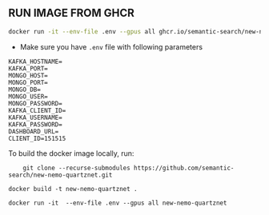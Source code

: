 ## RUN IMAGE FROM GHCR

```sh
docker run -it --env-file .env --gpus all ghcr.io/semantic-search/new-nemo-quartznet:latest

```

- Make sure you have `.env` file with following parameters

```.env
KAFKA_HOSTNAME=
KAFKA_PORT=
MONGO_HOST=
MONGO_PORT=
MONGO_DB=
MONGO_USER=
MONGO_PASSWORD=
KAFKA_CLIENT_ID=
KAFKA_USERNAME=
KAFKA_PASSWORD=
DASHBOARD_URL=
CLIENT_ID=151515
```

To build the docker image locally, run:

```git
    git clone --recurse-submodules https://github.com/semantic-search/new-nemo-quartznet.git
```

```
docker build -t new-nemo-quartznet .
```

```
docker run -it  --env-file .env --gpus all new-nemo-quartznet
```
